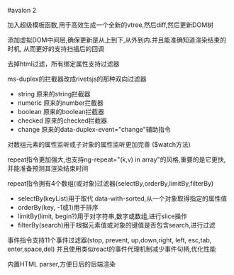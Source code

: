 #avalon 2 

加入超级模板函数,用于高效生成一个全新的vtree,然后diff,然后更新DOM树

添加虚拟DOM中间层,确保更新是从上到下,从外到内.并且能准确知道渲染结束的时机,
从而更好的支持扫描后的回调

去掉html过滤，所有绑定属性支持过滤器

ms-duplex的拦截器改成rivetsjs的那种双向过滤器

+ string  原来的string拦截器
+ numeric 原来的number拦截器
+ boolean 原来的boolean拦截器
+ checked 原来的checked拦截器
+ change  原来的data-duplex-event="change"辅助指令


对数组元素的属性监听或子对象的属性监听更加完善 ($watch方法)

repeat指令更加强大,也支持ng-repeat="(k,v) in array"的风格,重要的是它更快,
并能准备预测其渲染结束时间

repeat指令拥有4个数组(或对象)过滤器(selectBy,orderBy,limitBy,filterBy)

+ selectBy(keyList)用于取代 data-with-sorted,从一个对象取得指定的属性值
+ orderBy(key, -1或1)用于排序
+ limitBy(limit, begin?)用于对字符串,数字或数组,进行slice操作
+ filterBy(search)用于根据元素值或对象的键值是否包含search,进行过滤

事件指令支持11个事件过滤器(stop, prevent, up,down,right, left, esc,tab, enter,space,del)
并且使用类似react的事件代理机制减少事件句柄,优化性能

内置HTML parser,方便日后的后端渲染